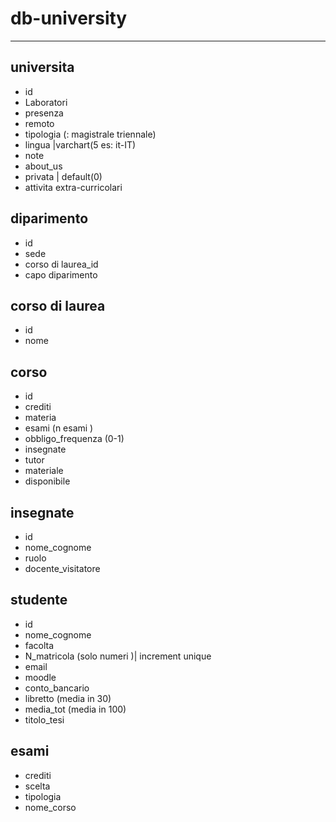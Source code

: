 # db-university
-------------------------------------
## universita
- id  
- Laboratori 
- presenza 
- remoto 
- tipologia  (: magistrale triennale)
- lingua |varchart(5 es: it-IT)
- note 
- about_us  
- privata | default(0)
- attivita extra-curricolari 



## diparimento 
- id 
- sede 
- corso di laurea_id
- capo diparimento


## corso di laurea 
- id 
- nome 


## corso 
- id
- crediti 
- materia  
- esami (n esami )
- obbligo_frequenza  (0-1)
- insegnate 
- tutor
- materiale  
- disponibile 

## insegnate  
- id
- nome_cognome  
- ruolo 
- docente_visitatore 


## studente
- id
- nome_cognome  
- facolta 
- N_matricola (solo numeri )| increment unique 
- email 
- moodle 
- conto_bancario 
- libretto (media in 30)
- media_tot (media in 100)
- titolo_tesi 


## esami 
- crediti 
- scelta 
- tipologia 
- nome_corso 